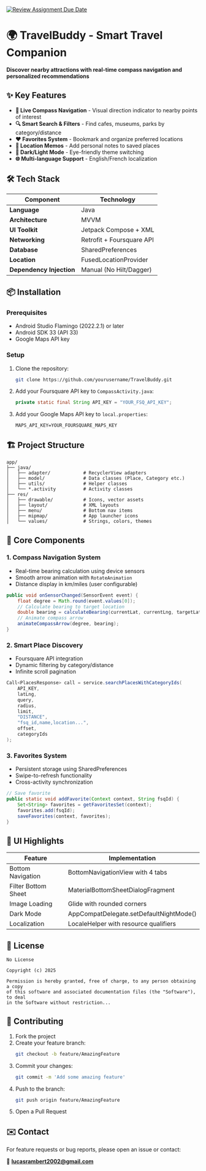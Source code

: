 [![Review Assignment Due Date](https://classroom.github.com/assets/deadline-readme-button-22041afd0340ce965d47ae6ef1cefeee28c7c493a6346c4f15d667ab976d596c.svg)](https://classroom.github.com/a/F-P0wqoO)

# 🌍 TravelBuddy - Smart Travel Companion

**Discover nearby attractions with real-time compass navigation and personalized recommendations**

## ✨ Key Features
- **🧭 Live Compass Navigation** - Visual direction indicator to nearby points of interest
- **🔍 Smart Search & Filters** - Find cafes, museums, parks by category/distance
- **❤️ Favorites System** - Bookmark and organize preferred locations
- **📝 Location Memos** - Add personal notes to saved places
- **🌙 Dark/Light Mode** - Eye-friendly theme switching
- **🌐 Multi-language Support** - English/French localization

## 🛠️ Tech Stack

| Component             | Technology                  |
|-----------------------|-----------------------------|
| **Language**          | Java                      |
| **Architecture**      | MVVM                        |
| **UI Toolkit**        | Jetpack Compose + XML       |
| **Networking**        | Retrofit + Foursquare API   |
| **Database**          | SharedPreferences           |
| **Location**          | FusedLocationProvider       |
| **Dependency Injection** | Manual (No Hilt/Dagger) |

## 📦 Installation

### Prerequisites
- Android Studio Flamingo (2022.2.1) or later
- Android SDK 33 (API 33)
- Google Maps API key

### Setup

1. Clone the repository:
   ```bash
   git clone https://github.com/yourusername/TravelBuddy.git
   ```

2. Add your Foursquare API key to `CompassActivity.java`:
   ```java
   private static final String API_KEY = "YOUR_FSQ_API_KEY";
   ```

3. Add your Google Maps API key to `local.properties`:
   ```properties
   MAPS_API_KEY=YOUR_FOURSQUARE_MAPS_KEY
   ```

## 🏗️ Project Structure

```
app/
├── java/
│   ├── adapter/            # RecyclerView adapters
│   ├── model/              # Data classes (Place, Category etc.)
│   ├── utils/              # Helper classes
│   └── *.activity          # Activity classes
├── res/
│   ├── drawable/           # Icons, vector assets
│   ├── layout/             # XML layouts
│   ├── menu/               # Bottom nav items
│   ├── mipmap/             # App launcher icons
│   └── values/             # Strings, colors, themes
```


## 🌟 Core Components

### 1. Compass Navigation System
- Real-time bearing calculation using device sensors
- Smooth arrow animation with `RotateAnimation`
- Distance display in km/miles (user configurable)

```java
public void onSensorChanged(SensorEvent event) {
    float degree = Math.round(event.values[0]);
    // Calculate bearing to target location
    double bearing = calculateBearing(currentLat, currentLng, targetLat, targetLng);
    // Animate compass arrow
    animateCompassArrow(degree, bearing);
}
```

### 2. Smart Place Discovery
- Foursquare API integration
- Dynamic filtering by category/distance
- Infinite scroll pagination

```java
Call<PlacesResponse> call = service.searchPlacesWithCategoryIds(
    API_KEY, 
    latLng, 
    query, 
    radius, 
    limit, 
    "DISTANCE", 
    "fsq_id,name,location...", 
    offset,
    categoryIds
);
```

### 3. Favorites System
- Persistent storage using SharedPreferences
- Swipe-to-refresh functionality
- Cross-activity synchronization

```java
// Save favorite
public static void addFavorite(Context context, String fsqId) {
    Set<String> favorites = getFavoritesSet(context);
    favorites.add(fsqId);
    saveFavorites(context, favorites);
}
```

## 🎨 UI Highlights

| Feature              | Implementation                          |
|----------------------|------------------------------------------|
| Bottom Navigation    | BottomNavigationView with 4 tabs         |
| Filter Bottom Sheet  | MaterialBottomSheetDialogFragment        |
| Image Loading        | Glide with rounded corners               |
| Dark Mode            | AppCompatDelegate.setDefaultNightMode()  |
| Localization         | LocaleHelper with resource qualifiers    |

## 📜 License

```
No License

Copyright (c) 2025

Permission is hereby granted, free of charge, to any person obtaining a copy
of this software and associated documentation files (the "Software"), to deal
in the Software without restriction...
```

## 🤝 Contributing

1. Fork the project  
2. Create your feature branch:  
   ```bash
   git checkout -b feature/AmazingFeature
   ```
3. Commit your changes:  
   ```bash
   git commit -m 'Add some amazing feature'
   ```
4. Push to the branch:  
   ```bash
   git push origin feature/AmazingFeature
   ```
5. Open a Pull Request

## ✉️ Contact

For feature requests or bug reports, please open an issue or contact:

📧 **lucasrambert2002@gmail.com**
